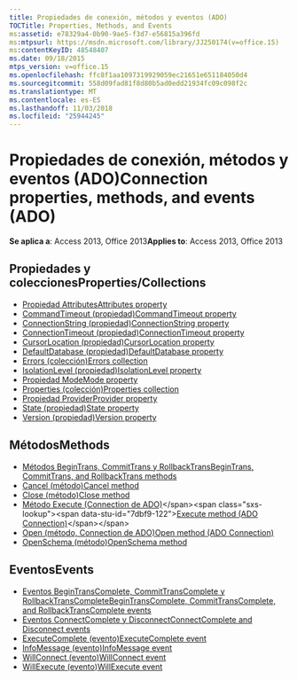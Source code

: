 ```yaml
---
title: Propiedades de conexión, métodos y eventos (ADO)
TOCTitle: Properties, Methods, and Events
ms:assetid: e78329a4-0b90-9ae5-f3d7-e56815a396fd
ms:mtpsurl: https://msdn.microsoft.com/library/JJ250174(v=office.15)
ms:contentKeyID: 48548407
ms.date: 09/18/2015
mtps_version: v=office.15
ms.openlocfilehash: ffc8f1aa1097319929059ec21651e651184050d4
ms.sourcegitcommit: 558d09fad81f8d80b5ad0edd21934fc09c098f2c
ms.translationtype: MT
ms.contentlocale: es-ES
ms.lasthandoff: 11/03/2018
ms.locfileid: "25944245"
---
```

# <a name="connection-properties-methods-and-events-ado"></a><span data-ttu-id="7dbf9-102">Propiedades de conexión, métodos y eventos (ADO)</span><span class="sxs-lookup"><span data-stu-id="7dbf9-102">Connection properties, methods, and events (ADO)</span></span>

<span data-ttu-id="7dbf9-103">**Se aplica a**: Access 2013, Office 2013</span><span class="sxs-lookup"><span data-stu-id="7dbf9-103">**Applies to**: Access 2013, Office 2013</span></span>

## <a name="propertiescollections"></a><span data-ttu-id="7dbf9-104">Propiedades y colecciones</span><span class="sxs-lookup"><span data-stu-id="7dbf9-104">Properties/Collections</span></span>

- [<span data-ttu-id="7dbf9-105">Propiedad Attributes</span><span class="sxs-lookup"><span data-stu-id="7dbf9-105">Attributes property</span></span>](attributes-property-ado.md)
- [<span data-ttu-id="7dbf9-106">CommandTimeout (propiedad)</span><span class="sxs-lookup"><span data-stu-id="7dbf9-106">CommandTimeout property</span></span>](commandtimeout-property-ado.md)
- [<span data-ttu-id="7dbf9-107">ConnectionString (propiedad)</span><span class="sxs-lookup"><span data-stu-id="7dbf9-107">ConnectionString property</span></span>](connectionstring-property-ado.md)
- [<span data-ttu-id="7dbf9-108">ConnectionTimeout (propiedad)</span><span class="sxs-lookup"><span data-stu-id="7dbf9-108">ConnectionTimeout property</span></span>](connectiontimeout-property-ado.md)
- [<span data-ttu-id="7dbf9-109">CursorLocation (propiedad)</span><span class="sxs-lookup"><span data-stu-id="7dbf9-109">CursorLocation property</span></span>](cursorlocation-property-ado.md)
- [<span data-ttu-id="7dbf9-110">DefaultDatabase (propiedad)</span><span class="sxs-lookup"><span data-stu-id="7dbf9-110">DefaultDatabase property</span></span>](defaultdatabase-property-ado.md)
- [<span data-ttu-id="7dbf9-111">Errors (colección)</span><span class="sxs-lookup"><span data-stu-id="7dbf9-111">Errors collection</span></span>](errors-collection-ado.md)
- [<span data-ttu-id="7dbf9-112">IsolationLevel (propiedad)</span><span class="sxs-lookup"><span data-stu-id="7dbf9-112">IsolationLevel property</span></span>](isolationlevel-property-ado.md)
- [<span data-ttu-id="7dbf9-113">Propiedad Mode</span><span class="sxs-lookup"><span data-stu-id="7dbf9-113">Mode property</span></span>](mode-property-ado.md)
- [<span data-ttu-id="7dbf9-114">Properties (colección)</span><span class="sxs-lookup"><span data-stu-id="7dbf9-114">Properties collection</span></span>](properties-collection-ado.md)
- [<span data-ttu-id="7dbf9-115">Propiedad Provider</span><span class="sxs-lookup"><span data-stu-id="7dbf9-115">Provider property</span></span>](provider-property-ado.md)
- [<span data-ttu-id="7dbf9-116">State (propiedad)</span><span class="sxs-lookup"><span data-stu-id="7dbf9-116">State property</span></span>](state-property-ado.md)
- [<span data-ttu-id="7dbf9-117">Version (propiedad)</span><span class="sxs-lookup"><span data-stu-id="7dbf9-117">Version property</span></span>](version-property-ado.md)


## <a name="methods"></a><span data-ttu-id="7dbf9-118">Métodos</span><span class="sxs-lookup"><span data-stu-id="7dbf9-118">Methods</span></span>

- [<span data-ttu-id="7dbf9-119">Métodos BeginTrans, CommitTrans y RollbackTrans</span><span class="sxs-lookup"><span data-stu-id="7dbf9-119">BeginTrans, CommitTrans, and RollbackTrans methods</span></span>](begintrans-committrans-and-rollbacktrans-methods-ado.md)
- [<span data-ttu-id="7dbf9-120">Cancel (método)</span><span class="sxs-lookup"><span data-stu-id="7dbf9-120">Cancel method</span></span>](cancel-method-ado.md)
- [<span data-ttu-id="7dbf9-121">Close (método)</span><span class="sxs-lookup"><span data-stu-id="7dbf9-121">Close method</span></span>](close-method-ado.md)
- <span data-ttu-id="7dbf9-122">[Método Execute (Connection de ADO)](https://msdn.microsoft.com/library/jj249832\(v=office.15\))</span><span class="sxs-lookup"><span data-stu-id="7dbf9-122">[Execute method (ADO Connection)](https://msdn.microsoft.com/library/jj249832\(v=office.15\))</span></span>
- [<span data-ttu-id="7dbf9-123">Open (método, Connection de ADO)</span><span class="sxs-lookup"><span data-stu-id="7dbf9-123">Open method (ADO Connection)</span></span>](open-method-ado-connection.md)
- [<span data-ttu-id="7dbf9-124">OpenSchema (método)</span><span class="sxs-lookup"><span data-stu-id="7dbf9-124">OpenSchema method</span></span>](openschema-method-ado.md)


## <a name="events"></a><span data-ttu-id="7dbf9-125">Eventos</span><span class="sxs-lookup"><span data-stu-id="7dbf9-125">Events</span></span>

- [<span data-ttu-id="7dbf9-126">Eventos BeginTransComplete, CommitTransComplete y RollbackTransComplete</span><span class="sxs-lookup"><span data-stu-id="7dbf9-126">BeginTransComplete, CommitTransComplete, and RollbackTransComplete events</span></span>](begintranscomplete-committranscomplete-and-rollbacktranscomplete-events-ado.md)
- [<span data-ttu-id="7dbf9-127">Eventos ConnectComplete y Disconnect</span><span class="sxs-lookup"><span data-stu-id="7dbf9-127">ConnectComplete and Disconnect events</span></span>](connectcomplete-and-disconnect-events-ado.md)
- [<span data-ttu-id="7dbf9-128">ExecuteComplete (evento)</span><span class="sxs-lookup"><span data-stu-id="7dbf9-128">ExecuteComplete event</span></span>](executecomplete-event-ado.md)
- [<span data-ttu-id="7dbf9-129">InfoMessage (evento)</span><span class="sxs-lookup"><span data-stu-id="7dbf9-129">InfoMessage event</span></span>](infomessage-event-ado.md)
- [<span data-ttu-id="7dbf9-130">WillConnect (evento)</span><span class="sxs-lookup"><span data-stu-id="7dbf9-130">WillConnect event</span></span>](willconnect-event-ado.md)
- [<span data-ttu-id="7dbf9-131">WillExecute (evento)</span><span class="sxs-lookup"><span data-stu-id="7dbf9-131">WillExecute event</span></span>](willexecute-event-ado.md)


